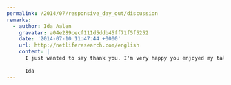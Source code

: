 ```yaml
---
permalink: /2014/07/responsive_day_out/discussion
remarks:
  - author: Ida Aalen
    gravatar: a04e289cecf111d5ddb45ff71f5f5252
    date: '2014-07-10 11:47:44 +0000'
    url: http://netliferesearch.com/english
    content: |
      I just wanted to say thank you. I'm very happy you enjoyed my talk. I was afraid I wouldn't make any sense when I had just 20 minutes!!
      
      Ida
---
```

